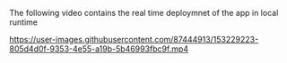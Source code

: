 The following video contains the real time deploymnet of the app in local runtime



https://user-images.githubusercontent.com/87444913/153229223-805d4d0f-9353-4e55-a19b-5b46993fbc9f.mp4

